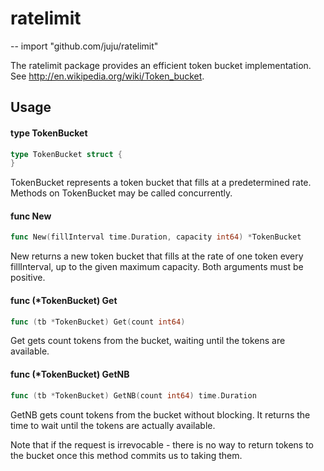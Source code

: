 # ratelimit
--
    import "github.com/juju/ratelimit"

The ratelimit package provides an efficient token bucket implementation. See
http://en.wikipedia.org/wiki/Token_bucket.

## Usage

#### type TokenBucket

```go
type TokenBucket struct {
}
```

TokenBucket represents a token bucket that fills at a predetermined rate.
Methods on TokenBucket may be called concurrently.

#### func  New

```go
func New(fillInterval time.Duration, capacity int64) *TokenBucket
```
New returns a new token bucket that fills at the rate of one token every
fillInterval, up to the given maximum capacity. Both arguments must be positive.

#### func (*TokenBucket) Get

```go
func (tb *TokenBucket) Get(count int64)
```
Get gets count tokens from the bucket, waiting until the tokens are available.

#### func (*TokenBucket) GetNB

```go
func (tb *TokenBucket) GetNB(count int64) time.Duration
```
GetNB gets count tokens from the bucket without blocking. It returns the time to
wait until the tokens are actually available.

Note that if the request is irrevocable - there is no way to return tokens to
the bucket once this method commits us to taking them.
